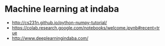 # Machine learning at indaba
* http://cs231n.github.io/python-numpy-tutorial/
* https://colab.research.google.com/notebooks/welcome.ipynb#recent=true
* http://www.deeplearningindaba.com/
